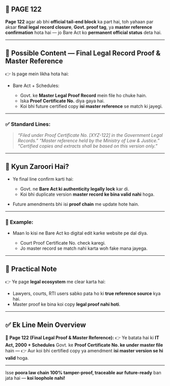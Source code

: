 ## 📄 **PAGE 122**

**Page 122** agar ab bhi **official tail-end block** ka part hai, toh yahaan par aksar **final legal record closure**, **Govt. proof tag**, ya **master reference confirmation** hota hai — jo Bare Act ko **permanent official status** deta hai.

---

## 🔹 **Possible Content — Final Legal Record Proof & Master Reference**

👉 Is page mein likha hota hai:

* Bare Act + Schedules:

  * Govt. ke **Master Legal Proof Record** mein file ho chuke hain.
  * Iska **Proof Certificate No.** diya gaya hai.
  * Koi bhi future certified copy **isi master reference** se match ki jayegi.

---

### ✅ **Standard Lines:**

> *“Filed under Proof Certificate No. \[XYZ-122] in the Government Legal Records.”*
> *“Master reference held by the Ministry of Law & Justice.”*
> *“Certified copies and extracts shall be based on this version only.”*

---

## 🔹 **Kyun Zaroori Hai?**

* Ye final line confirm karti hai:

  * Govt. ne **Bare Act ki authenticity legally lock** kar di.
  * Koi bhi duplicate version **master record ke bina valid nahi** hoga.
* Future amendments bhi isi **proof chain** me update hote hain.

---

### 🧩 **Example:**

* Maan lo kisi ne Bare Act ko digital edit karke website pe dal diya.

  * Court Proof Certificate No. check karegi.
  * Jo master record se match nahi karta woh fake mana jayega.

---

## 🔹 **Practical Note**

👉 Ye page **legal ecosystem** me clear karta hai:

* Lawyers, courts, RTI users sabko pata ho ki **true reference source** kya hai.
* Master proof ke bina koi copy **legal proof nahi hoti**.

---

## ✅ **Ek Line Mein Overview**

📌 **Page 122 (Final Legal Proof & Master Reference):**
👉 Ye batata hai ki **IT Act, 2000 + Schedules** Govt. ke **Proof Certificate No. ke under master file** hain —
👉 Aur koi bhi certified copy ya amendment **isi master version se hi valid** hoga.

---

Isse **poora law chain 100% tamper-proof, traceable aur future-ready** ban jata hai — **koi loophole nahi!**
